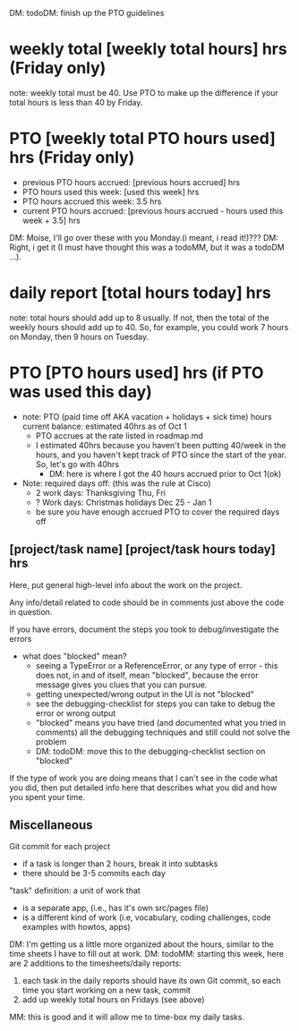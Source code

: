 DM: todoDM: finish up the PTO guidelines

# weekly total [weekly total hours] hrs (Friday only) 
note: weekly total must be 40. Use PTO to make up the difference if your total hours is less than 40 by Friday. 
# PTO [weekly total PTO hours used] hrs  (Friday only) 
* previous PTO hours accrued: [previous hours accrued] hrs
* PTO hours used this week: [used this week] hrs
* PTO hours accrued this week: 3.5 hrs
* current PTO hours accrued: [previous hours accrued - hours used this week + 3.5] hrs

DM: Moise, I'll go over these with you Monday.(i meant, i read it!)??? DM: Right, i get it (I must have thought this was a todoMM, but it was a todoDM ...).


# daily report [total hours today] hrs
note: total hours should add up to 8 usually. If not, then the total of the weekly hours should add up to 40. So, for example, you could work 7 hours on Monday, then 9 hours on Tuesday. 

# PTO [PTO hours used] hrs (if PTO was used this day)
* note: PTO (paid time off AKA vacation + holidays + sick time) hours current balance: estimated 40hrs as of Oct 1
  * PTO accrues at the rate listed in roadmap.md
  * I estimated 40hrs because you haven't been putting 40/week in the hours, and you haven't kept track of PTO since the start of the year. So, let's go with 40hrs 
    * DM: here is where I got the 40 hours accrued prior to Oct 1(ok)
* Note: required days off: (this was the rule at Cisco)
  * 2 work days: Thanksgiving Thu, Fri
  * ? Work days: Christmas holidays Dec 25 - Jan 1
  * be sure you have enough accrued PTO to cover the required days off

## [project/task name] [project/task hours today] hrs

Here, put general high-level info about the work on the project. 
 
Any info/detail related to code should be in comments just above the code in question. 

If you have errors, document the steps you took to debug/investigate the errors 
* what does "blocked" mean?
  * seeing a TypeError or a ReferenceError, or any type of error - this does not, in and of itself, mean "blocked", because the error message gives you clues that you can pursue.
  * getting unexpected/wrong output in the UI is not "blocked" 
  * see the debugging-checklist for steps you can take to debug the error or wrong output 
  * "blocked" means you have tried (and documented what you tried in comments) all the debugging techniques and still could not solve the problem
  * DM: todoDM: move this to the debugging-checklist section on "blocked"

If the type of work you are doing means that I can't see in the code what you did, then put detailed info here that describes what you did and how you spent your time.

## Miscellaneous

Git commit for each project 
* if a task is longer than 2 hours, break it into subtasks
* there should be 3-5 commits each day

"task" definition: a unit of work that 
* is a separate app, (i.e., has it's own src/pages file)
* is a different kind of work (i.e, vocabulary, coding challenges, code examples with howtos, apps)

DM: I'm getting us a little more organized about the hours, similar to the time sheets I have to fill out at work.
DM: todoMM: starting this week, here are 2 additions to the timesheets/daily reports:
1) each task in the daily reports should have its own Git commit, so each time you start working on a new task, commit
2) add up weekly total hours on Fridays (see above)

MM: this is good and it will allow me to time-box my daily tasks. 



